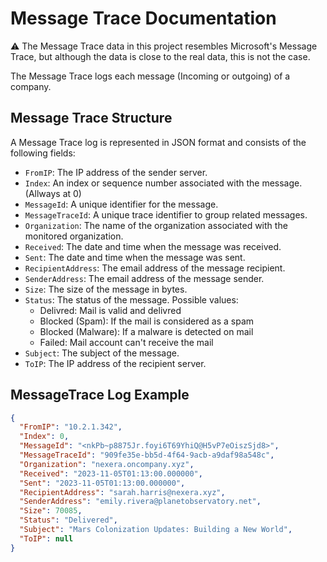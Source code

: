 # Message Trace Documentation

⚠️ The Message Trace data in this project resembles Microsoft's Message Trace, but although the data is close to the real data, this is not the case.

The Message Trace logs each message (Incoming or outgoing) of a company.

## Message Trace Structure

A Message Trace log is represented in JSON format and consists of the following fields:

- `FromIP`: The IP address of the sender server.
- `Index`: An index or sequence number associated with the message. (Allways at 0)
- `MessageId`: A unique identifier for the message.
- `MessageTraceId`: A unique trace identifier to group related messages.
- `Organization`: The name of the organization associated with the monitored organization.
- `Received`: The date and time when the message was received.
- `Sent`: The date and time when the message was sent.
- `RecipientAddress`: The email address of the message recipient.
- `SenderAddress`: The email address of the message sender.
- `Size`: The size of the message in bytes.
- `Status`: The status of the message. Possible values:
  - Delivred: Mail is valid and delivred
  - Blocked (Spam): If the mail is considered as a spam
  - Blocked (Malware): If a malware is detected on mail
  - Failed: Mail account can't receive the mail
- `Subject`: The subject of the message.
- `ToIP`: The IP address of the recipient server.

## MessageTrace Log Example

```json
{
  "FromIP": "10.2.1.342",
  "Index": 0,
  "MessageId": "<nkPb~p8875Jr.foyi6T69YhiQ@H5vP7eOiszSjd8>",
  "MessageTraceId": "909fe35e-bb5d-4f64-9acb-a9daf98a548c",
  "Organization": "nexera.oncompany.xyz",
  "Received": "2023-11-05T01:13:00.000000",
  "Sent": "2023-11-05T01:13:00.000000",
  "RecipientAddress": "sarah.harris@nexera.xyz",
  "SenderAddress": "emily.rivera@planetobservatory.net",
  "Size": 70085,
  "Status": "Delivered",
  "Subject": "Mars Colonization Updates: Building a New World",
  "ToIP": null
}
```